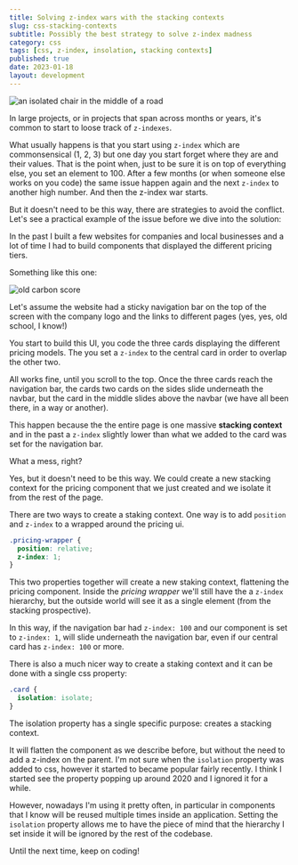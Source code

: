 ```yaml
---
title: Solving z-index wars with the stacking contexts
slug: css-stacking-contexts
subtitle: Possibly the best strategy to solve z-index madness
category: css
tags: [css, z-index, insolation, stacking contexts]
published: true
date: 2023-01-18
layout: development
---
```


<script>
  import Image from '$lib/components/Image.svelte';
  import mainImage from '$lib/assets/images/blog/isolation.jpg?w=1000&h=600';
  import mainImageWebP from '$lib/assets/images/blog/isolation.jpg?w=1000&h=600&format=webp&srcset';
  import mainImageSrcset from '$lib/assets/images/blog/isolation.jpg?w=1000&h=600&srcset';

  import pricingUi from '$lib/assets/images/blog/pricing-ui.jpg?w=1000&h=600';
  import pricingUiWebP from '$lib/assets/images/blog/pricing-ui.jpg?w=1000&h=600&format=webp&srcset';
  import pricingUiSrcset from '$lib/assets/images/blog/pricing-ui.jpg?w=1000&h=600&srcset';
</script>

<Image
  wepImage={mainImageWebP}
  jpegImage={mainImage}
  alt='an isolated chair in the middle of a road'
  width={1000}
  height={600}
  placeholder='blur'
  classes='mt-6 mb-8 rounded-lg drop-shadow-md'
  loading='eager'
  feedImage=true
/>

In large projects, or in projects that span across months or years, it's common to start to loose track of `z-indexes`.

What usually happens is that you start using `z-index` which are commonsensical (1, 2, 3) but one day you start forget where they are and their values. That is the point when, just to be sure it is on top of everything else, you set an element to 100. After a few months (or when someone else works on you code) the same issue happen again and the next `z-index` to another high number. And then the z-index war starts.

But it doesn't need to be this way, there are strategies to avoid the conflict. Let's see a practical example of the issue before we dive into the solution:

In the past I built a few websites for companies and local businesses and a lot of time I had to build components that displayed the different pricing tiers.

Something like this one:

<Image
wepImage={pricingUiWebP}
jpegImage={pricingUi}
alt='old carbon score'
width={1000}
height={600}
placeholder='blur'
classes='mt-6 mb-8 rounded-lg drop-shadow-md'
/>

Let's assume the website had a sticky navigation bar on the top of the screen with the company logo and the links to different pages (yes, yes, old school, I know!)

You start to build this UI, you code the three cards displaying the different pricing models. The you set a `z-index` to the central card in order to overlap the other two.

All works fine, until you scroll to the top. Once the three cards reach the navigation bar, the cards two cards on the sides slide underneath the navbar, but the card in the middle slides above the navbar (we have all been there, in a way or another).

This happen because the the entire page is one massive **stacking context** and in the past a `z-index` slightly lower than what we added to the card was set for the navigation bar.

What a mess, right?

Yes, but it doesn't need to be this way. We could create a new stacking context for the pricing component that we just created and we isolate it from the rest of the page.

There are two ways to create a staking context. One way is to add `position` and `z-index` to a wrapped around the pricing ui.

```css
.pricing-wrapper {
  position: relative;
  z-index: 1;
}
```

This two properties together will create a new staking context, flattening the pricing component. Inside the _pricing wrapper_ we'll still have the a `z-index` hierarchy, but the outside world will see it as a single element (from the stacking prospective).

In this way, if the navigation bar had `z-index: 100` and our component is set to `z-index: 1`, will slide underneath the navigation bar, even if our central card has `z-index: 100` or more.

There is also a much nicer way to create a staking context and it can be done with a single css property:

```css
.card {
  isolation: isolate;
}
```

The isolation property has a single specific purpose: creates a stacking context.

It will flatten the component as we describe before, but without the need to add a z-index on the parent. I'm not sure when the `isolation` property was added to css, however it started to became popular fairly recently. I think I started see the property popping up around 2020 and I ignored it for a while.

However, nowadays I'm using it pretty often, in particular in components that I know will be reused multiple times inside an application. Setting the `isolation` property allows me to have the piece of mind that the hierarchy I set inside it will be ignored by the rest of the codebase.

Until the next time, keep on coding!

